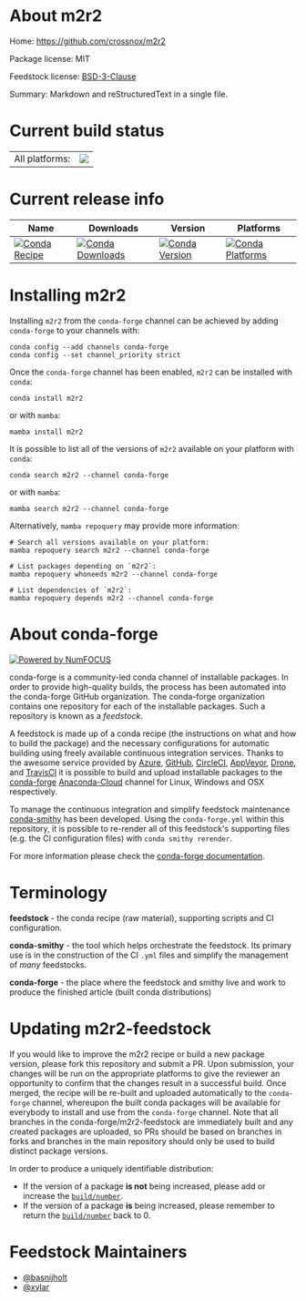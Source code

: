 About m2r2
==========

Home: https://github.com/crossnox/m2r2

Package license: MIT

Feedstock license: [BSD-3-Clause](https://github.com/conda-forge/m2r2-feedstock/blob/main/LICENSE.txt)

Summary: Markdown and reStructuredText in a single file.

Current build status
====================


<table><tr><td>All platforms:</td>
    <td>
      <a href="https://dev.azure.com/conda-forge/feedstock-builds/_build/latest?definitionId=10439&branchName=main">
        <img src="https://dev.azure.com/conda-forge/feedstock-builds/_apis/build/status/m2r2-feedstock?branchName=main">
      </a>
    </td>
  </tr>
</table>

Current release info
====================

| Name | Downloads | Version | Platforms |
| --- | --- | --- | --- |
| [![Conda Recipe](https://img.shields.io/badge/recipe-m2r2-green.svg)](https://anaconda.org/conda-forge/m2r2) | [![Conda Downloads](https://img.shields.io/conda/dn/conda-forge/m2r2.svg)](https://anaconda.org/conda-forge/m2r2) | [![Conda Version](https://img.shields.io/conda/vn/conda-forge/m2r2.svg)](https://anaconda.org/conda-forge/m2r2) | [![Conda Platforms](https://img.shields.io/conda/pn/conda-forge/m2r2.svg)](https://anaconda.org/conda-forge/m2r2) |

Installing m2r2
===============

Installing `m2r2` from the `conda-forge` channel can be achieved by adding `conda-forge` to your channels with:

```
conda config --add channels conda-forge
conda config --set channel_priority strict
```

Once the `conda-forge` channel has been enabled, `m2r2` can be installed with `conda`:

```
conda install m2r2
```

or with `mamba`:

```
mamba install m2r2
```

It is possible to list all of the versions of `m2r2` available on your platform with `conda`:

```
conda search m2r2 --channel conda-forge
```

or with `mamba`:

```
mamba search m2r2 --channel conda-forge
```

Alternatively, `mamba repoquery` may provide more information:

```
# Search all versions available on your platform:
mamba repoquery search m2r2 --channel conda-forge

# List packages depending on `m2r2`:
mamba repoquery whoneeds m2r2 --channel conda-forge

# List dependencies of `m2r2`:
mamba repoquery depends m2r2 --channel conda-forge
```


About conda-forge
=================

[![Powered by
NumFOCUS](https://img.shields.io/badge/powered%20by-NumFOCUS-orange.svg?style=flat&colorA=E1523D&colorB=007D8A)](https://numfocus.org)

conda-forge is a community-led conda channel of installable packages.
In order to provide high-quality builds, the process has been automated into the
conda-forge GitHub organization. The conda-forge organization contains one repository
for each of the installable packages. Such a repository is known as a *feedstock*.

A feedstock is made up of a conda recipe (the instructions on what and how to build
the package) and the necessary configurations for automatic building using freely
available continuous integration services. Thanks to the awesome service provided by
[Azure](https://azure.microsoft.com/en-us/services/devops/), [GitHub](https://github.com/),
[CircleCI](https://circleci.com/), [AppVeyor](https://www.appveyor.com/),
[Drone](https://cloud.drone.io/welcome), and [TravisCI](https://travis-ci.com/)
it is possible to build and upload installable packages to the
[conda-forge](https://anaconda.org/conda-forge) [Anaconda-Cloud](https://anaconda.org/)
channel for Linux, Windows and OSX respectively.

To manage the continuous integration and simplify feedstock maintenance
[conda-smithy](https://github.com/conda-forge/conda-smithy) has been developed.
Using the ``conda-forge.yml`` within this repository, it is possible to re-render all of
this feedstock's supporting files (e.g. the CI configuration files) with ``conda smithy rerender``.

For more information please check the [conda-forge documentation](https://conda-forge.org/docs/).

Terminology
===========

**feedstock** - the conda recipe (raw material), supporting scripts and CI configuration.

**conda-smithy** - the tool which helps orchestrate the feedstock.
                   Its primary use is in the construction of the CI ``.yml`` files
                   and simplify the management of *many* feedstocks.

**conda-forge** - the place where the feedstock and smithy live and work to
                  produce the finished article (built conda distributions)


Updating m2r2-feedstock
=======================

If you would like to improve the m2r2 recipe or build a new
package version, please fork this repository and submit a PR. Upon submission,
your changes will be run on the appropriate platforms to give the reviewer an
opportunity to confirm that the changes result in a successful build. Once
merged, the recipe will be re-built and uploaded automatically to the
`conda-forge` channel, whereupon the built conda packages will be available for
everybody to install and use from the `conda-forge` channel.
Note that all branches in the conda-forge/m2r2-feedstock are
immediately built and any created packages are uploaded, so PRs should be based
on branches in forks and branches in the main repository should only be used to
build distinct package versions.

In order to produce a uniquely identifiable distribution:
 * If the version of a package **is not** being increased, please add or increase
   the [``build/number``](https://docs.conda.io/projects/conda-build/en/latest/resources/define-metadata.html#build-number-and-string).
 * If the version of a package **is** being increased, please remember to return
   the [``build/number``](https://docs.conda.io/projects/conda-build/en/latest/resources/define-metadata.html#build-number-and-string)
   back to 0.

Feedstock Maintainers
=====================

* [@basnijholt](https://github.com/basnijholt/)
* [@xylar](https://github.com/xylar/)


